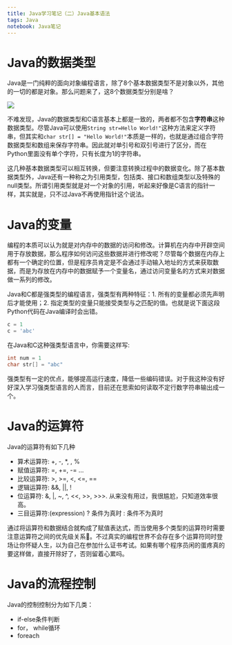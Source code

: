 ```yaml
---
title: Java学习笔记（二）Java基本语法
tags: Java
notebook: Java笔记
---
```

# Java的数据类型

Java是一门纯粹的面向对象编程语言，除了8个基本数据类型不是对象以外，其他的一切的都是对象。那么问题来了，这8个数据类型分别是啥？

![](http://oex750gzt.bkt.clouddn.com/17-12-13/91989074.jpg)

不难发现，Java的数据类型和C语言基本上都是一致的，两者都不包含**字符串**这种数据类型。尽管Java可以使用`String str=Hello World!"`这种方法来定义字符串，但其实和`char str[] = "Hello World!"`本质是一样的，也就是通过组合字符数据类型和数组来保存字符串。因此就对单引号和双引号进行了区分，而在Python里面没有单个字符，只有长度为1的字符串。

这几种基本数据类型可以相互转换，但要注意转换过程中的数据变化。除了基本数据类型外，Java还有一种称之为引用类型，包括类、接口和数组类型以及特殊的null类型。所谓引用类型就是对一个对象的引用，听起来好像是C语言的指针一样，其实就是，只不过Java不再使用指针这个说法。

# Java的变量

编程的本质可以认为就是对内存中的数据的访问和修改。计算机在内存中开辟空间用于存放数据，那么程序如何访问这些数据并进行修改呢？尽管每个数据在内存上都有一个确定的位置，但是程序员肯定是不会通过手动输入地址的方式来获取数据，而是为存放在内存中的数据赋予一个变量名，通过访问变量名的方式来对数据做一系列的修改。

Java和C都是强类型的编程语言，强类型有两种特征：1. 所有的变量都必须先声明后才能使用；2. 指定类型的变量只能接受类型与之匹配的值。也就是说下面这段Python代码在Java编译时会出错。

```Python
c = 1
c = 'abc'
```

在Java和C这种强类型语言中，你需要这样写:

```Java
int num = 1
char str[] = "abc"
```

强类型有一定的优点，能够提高运行速度，降低一些编码错误。对于我这种没有好好深入学习强类型语言的人而言，目前还在思索如何读取不定行数字符串输出成一个。

# Java的运算符

Java的运算符有如下几种

- 算术运算符: +, -, *, \, %
- 赋值运算符: =, +=, -= ...
- 比较运算符: >, >=, <, <=, ==
- 逻辑运算符: &&, ||, !
- 位运算符: &, |, ~, ^, <<, >>, >>>. 从来没有用过，我很尴尬，只知道效率很高。
- 三目运算符:(expression) ? 条件为真时 : 条件不为真时

通过将运算符和数据结合就构成了赋值表达式，而当使用多个类型的运算符时需要注意运算符之间的优先级关系。不过真实的编程世界不会存在多个运算符同时登场让你怀疑人生，以为自己在参加什么证书考试。如果有哪个程序员闲的蛋疼真的要这样做，直接开除好了，否则留着心累吗。

# Java的流程控制

Java的控制控制分为如下几类：

- if-else条件判断
- for， while循环
- foreach
